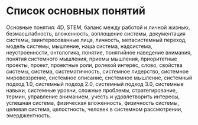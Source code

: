 # Список основных понятий

Основные понятия: 4D, STEM, баланс между работой и личной жизнью, безмасштабность, вложенность, воплощение системы, документация системы, заинтересованные лица, личность, метасистемный переход, модель системы, мышление, наша система, надсистема, неустроенности, онтологика, понятие, понятийное наведение внимания, понятия системного мышления, приемы мышления, приоритетные проекты, проект, проектные роли, ролевой интерес, слово, свойства системы, система, систематичность, системное лидерство, системное мировоззрение, системное описание, системное мышление, системный подход 1.0, системный подход 2.0, системный подход 3.0, системные навыки, системные уровни, сложные проблемы, стратегирование, термин, управление вниманием, учесть и удовлетворить интересы, успешная система, физическая вложенность, физичность системы, целевая система, целостность, человек в системном рассмотрении, эмерджентность.
